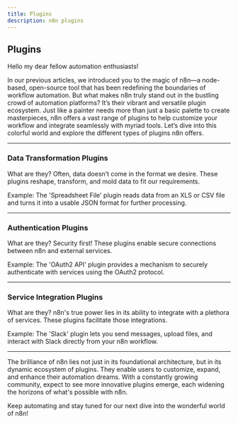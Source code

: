 ```yaml
---
title: Plugins
description: n8n plugins
---
```


## Plugins

Hello my dear fellow automation enthusiasts!

In our previous articles, we introduced you to the magic of n8n—a node-based, open-source tool that has been redefining the boundaries of workflow automation.
But what makes n8n truly stand out in the bustling crowd of automation platforms?
It’s their vibrant and versatile plugin ecosystem.
Just like a painter needs more than just a basic palette to create masterpieces, n8n offers a vast range of plugins to help customize your workflow and integrate seamlessly with myriad tools.
Let’s dive into this colorful world and explore the different types of plugins n8n offers.

---

### Data Transformation Plugins

What are they? Often, data doesn’t come in the format we desire. These plugins reshape, transform, and mold data to fit our requirements.

Example: The 'Spreadsheet File' plugin reads data from an XLS or CSV file and turns it into a usable JSON format for further processing.

---

### Authentication Plugins

What are they? Security first! These plugins enable secure connections between n8n and external services.

Example: The 'OAuth2 API' plugin provides a mechanism to securely authenticate with services using the OAuth2 protocol.

---

### Service Integration Plugins

What are they? n8n's true power lies in its ability to integrate with a plethora of services. These plugins facilitate those integrations.

Example: The 'Slack' plugin lets you send messages, upload files, and interact with Slack directly from your n8n workflow.

---

The brilliance of n8n lies not just in its foundational architecture, but in its dynamic ecosystem of plugins.
They enable users to customize, expand, and enhance their automation dreams.
With a constantly growing community, expect to see more innovative plugins emerge, each widening the horizons of what's possible with n8n.

Keep automating and stay tuned for our next dive into the wonderful world of n8n!
